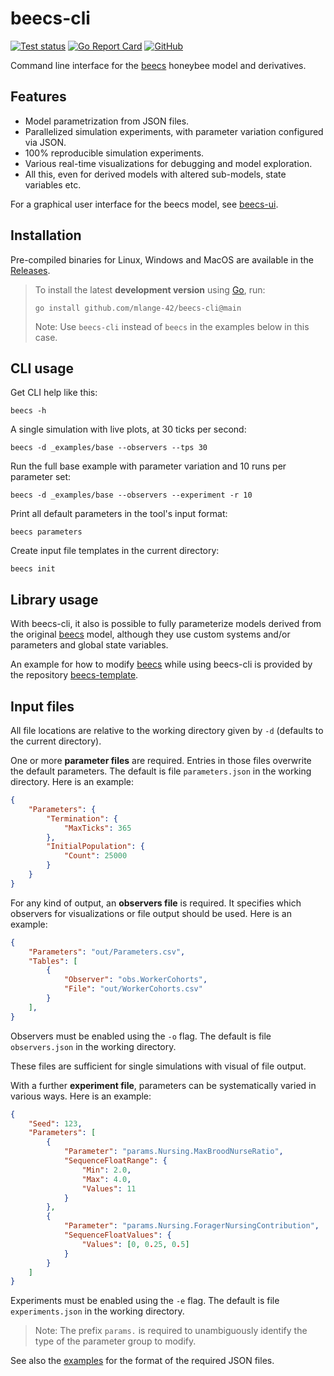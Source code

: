 # beecs-cli

[![Test status](https://img.shields.io/github/actions/workflow/status/mlange-42/beecs-cli/tests.yml?branch=main&label=Tests&logo=github)](https://github.com/mlange-42/beecs-cli/actions/workflows/tests.yml)
[![Go Report Card](https://goreportcard.com/badge/github.com/mlange-42/beecs-cli)](https://goreportcard.com/report/github.com/mlange-42/beecs-cli)
[![GitHub](https://img.shields.io/badge/github-repo-blue?logo=github)](https://github.com/mlange-42/beecs-cli)

Command line interface for the [beecs](https://github.com/mlange-42/beecs) honeybee model and derivatives.

## Features

* Model parametrization from JSON files.
* Parallelized simulation experiments, with parameter variation configured via JSON.
* 100% reproducible simulation experiments.
* Various real-time visualizations for debugging and model exploration.
* All this, even for derived models with altered sub-models, state variables etc.

For a graphical user interface for the beecs model, see [beecs-ui](https://github.com/mlange-42/beecs-ui).

## Installation

Pre-compiled binaries for Linux, Windows and MacOS are available in the [Releases](https://github.com/mlange-42/beecs-cli/releases).

> To install the latest **development version** using [Go](https://go.dev), run:
> 
> ```
> go install github.com/mlange-42/beecs-cli@main
> ```
> 
> Note: Use `beecs-cli` instead of `beecs` in the examples below in this case.

## CLI usage

Get CLI help like this:

```
beecs -h
```

A single simulation with live plots, at 30 ticks per second:

```
beecs -d _examples/base --observers --tps 30
```

Run the full base example with parameter variation and 10 runs per parameter set:

```
beecs -d _examples/base --observers --experiment -r 10
```

Print all default parameters in the tool's input format:

```
beecs parameters
```

Create input file templates in the current directory:

```
beecs init
```

## Library usage

With beecs-cli, it also is possible to fully parameterize models derived from the original [beecs](https://github.com/mlange-42/beecs) model,
although they use custom systems and/or parameters and global state variables.

An example for how to modify [beecs](https://github.com/mlange-42/beecs) while using beecs-cli is provided by the repository [beecs-template](https://github.com/mlange-42/beecs-template).


## Input files

All file locations are relative to the working directory given by `-d` (defaults to the current directory).

One or more **parameter files** are required. Entries in those files overwrite the default parameters.
The default is file `parameters.json` in the working directory. Here is an example:

```json
{
    "Parameters": {
        "Termination": {
            "MaxTicks": 365
        },
        "InitialPopulation": {
            "Count": 25000
        }
    }
}
```

For any kind of output, an **observers file** is required.
It specifies which observers for visualizations or file output should be used.
Here is an example:

```json
{
    "Parameters": "out/Parameters.csv",
    "Tables": [
        {
            "Observer": "obs.WorkerCohorts",
            "File": "out/WorkerCohorts.csv"
        }
    ],
}
```

Observers must be enabled using the `-o` flag. The default is file `observers.json` in the working directory. 

These files are sufficient for single simulations with visual of file output.

With a further **experiment file**, parameters can be systematically varied in various ways.
Here is an example:

```json
{
    "Seed": 123,
    "Parameters": [
        {
            "Parameter": "params.Nursing.MaxBroodNurseRatio",
            "SequenceFloatRange": {
                "Min": 2.0,
                "Max": 4.0,
                "Values": 11
            }
        },
        {
            "Parameter": "params.Nursing.ForagerNursingContribution",
            "SequenceFloatValues": {
                "Values": [0, 0.25, 0.5]
            }
        }
    ]
}
```

Experiments must be enabled using the `-e` flag. The default is file `experiments.json` in the working directory.

> Note: The prefix `params.` is required to unambiguously identify the type of the parameter group to modify.

See also the [examples](https://github.com/mlange-42/beecs-cli/tree/main/_examples) for the format of the required JSON files.
